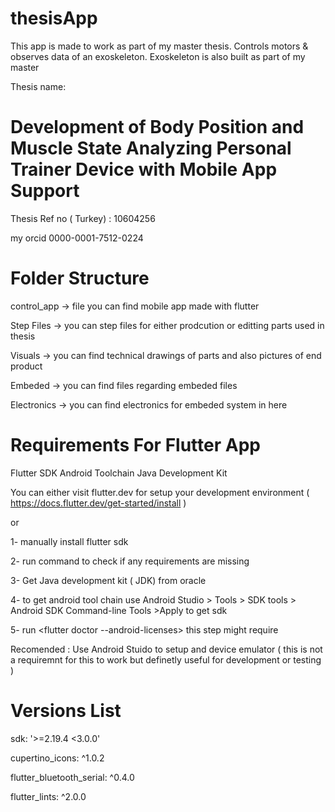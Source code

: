 # thesisApp

This app is made to work as part of my master thesis.
Controls motors & observes data of an exoskeleton.
Exoskeleton is also built as part of my master

Thesis name:
#  Development of Body Position and Muscle State Analyzing Personal Trainer Device with Mobile App Support

Thesis Ref no ( Turkey) : 10604256

my orcid 0000-0001-7512-0224

# Folder Structure 

control_app -> file you can find mobile app made with flutter  


Step Files ->  you can step files for either prodcution or editting  parts used in thesis   


Visuals -> you can find technical drawings of parts and also pictures of end product  

 
Embeded -> you can find files regarding embeded files   


Electronics -> you can find electronics for embeded system in here 

# Requirements  For  Flutter App 

Flutter SDK
Android Toolchain
Java Development Kit 


You can either visit flutter.dev for setup your development environment ( https://docs.flutter.dev/get-started/install )

or 

1- manually install flutter sdk   


2- run command <flutter doctor>  to check if any requirements are missing 


3- Get Java development kit ( JDK) from oracle


4- to get android tool chain use  Android Studio > Tools > SDK tools > Android SDK Command-line Tools >Apply to get sdk 


5- run <flutter doctor --android-licenses>  this step might require 



Recomended : Use Android Stuido to setup and device emulator (  this is not a requiremnt for this to work but definetly useful for development or testing )




# Versions List 

sdk: '>=2.19.4 <3.0.0' 


cupertino_icons: ^1.0.2

   
flutter_bluetooth_serial: ^0.4.0

  
flutter_lints: ^2.0.0
